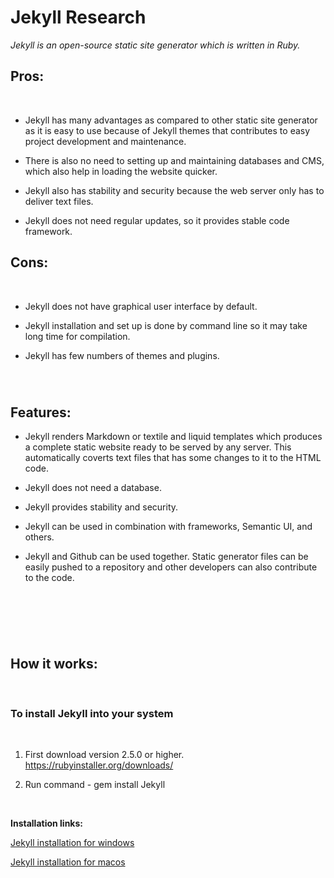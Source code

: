 # Jekyll Research 

_Jekyll is an open-source static site generator which is written in Ruby._ 

## Pros:
<br>

* Jekyll has many advantages as compared to other static site generator as it is easy to use because of Jekyll themes that contributes to easy project development and maintenance.  

* There is also no need to setting up and maintaining databases and CMS, which also help in loading the website quicker.  

* Jekyll also has stability and security because the web server only has to deliver text files.  

* Jekyll does not need regular updates, so it provides stable code framework.  

## Cons:
<br>

* Jekyll does not have graphical user interface by default. 

* Jekyll installation and set up is done by command line so it may take long time for compilation. 

* Jekyll has few numbers of themes and plugins. 

 

 <br>

#
## Features:  

* Jekyll renders Markdown or textile and liquid templates which produces a complete static website ready to be served by any server. This automatically coverts text files that has some changes to it to the HTML code. 

* Jekyll does not need a database. 

* Jekyll provides stability and security. 

* Jekyll can be used in combination with frameworks, Semantic UI, and others. 

* Jekyll and Github can be used together. Static generator files can be easily pushed to a repository and other developers can also contribute to the code. 

<br>

#
<br>

## How it works:

<br>

### To install Jekyll into your system
<br>

1. First download version 2.5.0 or higher. https://rubyinstaller.org/downloads/ 

 

1. Run command - gem install Jekyll 

 <br>

 __Installation links:__

[Jekyll installation for windows](https://jekyllrb.com/docs/installation/windows/)

[Jekyll installation for macos](https://jekyllrb.com/docs/installation/macos/)

 